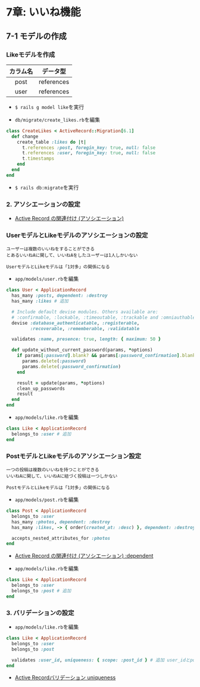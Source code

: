 # 7章: いいね機能

## 7-1 モデルの作成

### Likeモデルを作成

|カラム名|データ型|
|:---:|:---:|
|post|references|
|user|references|

+ `$ rails g model like`を実行<br>

+ `db/migrate/create_likes.rb`を編集<br>

```rb:create_likes.rb
class CreateLikes < ActiveRecord::Migration[6.1]
  def change
    create_table :likes do |t|
      t.references :post, foregin_key: true, null: false
      t.references :user, foregin_key: true, null: false
      t.timestamps
    end
  end
end
```

+ `$ rails db:migrate`を実行<br>

### 2. アソシエーションの設定

+ [Active Record の関連付け (アソシエーション)](https://railsguides.jp/association_basics.html) <br>

### UserモデルとLikeモデルのアソシエーションの設定

```
ユーザーは複数のいいねをすることができる
とあるいいねAに関して、いいねAをしたユーザーは1人しかいない

UserモデルとLikeモデルは「1対多」の関係になる
```

+ `app/models/user.rb`を編集<br>

```rb:user.rb
class User < ApplicationRecord
  has_many :posts, dependent: :destroy
  has_many :likes # 追加

  # Include default devise modules. Others available are:
  # :confirmable, :lockable, :timeoutable, :trackable and :omniauthable
  devise :database_authenticatable, :registerable,
         :recoverable, :rememberable, :validatable

  validates :name, presence: true, length: { maximum: 50 }

  def update_without_current_password(params, *options)
    if params[:password].blank? && params[:password_confirmation].blank?
      params.delete(:password)
      params.delete(:password_confirmation)
    end

    result = update(params, *options)
    clean_up_passwords
    result
  end
end
```

+ `app/models/like.rb`を編集<br>

```rb:like.rb
class Like < ApplicationRecord
  belongs_to :user # 追加
end
```

### PostモデルとLikeモデルのアソシエーション設定

```
一つの投稿は複数のいいねを持つことができる
いいねAに関して、いいねAに紐づく投稿は一つしかない

PostモデルとLikeモデルは「1対多」の関係になる
```

+ `app/models/post.rb`を編集<br>

```rb:post.rb
class Post < ApplicationRecord
  belongs_to :user
  has_many :photos, dependent: :destroy
  has_many :likes, -> { order(created_at: :desc) }, dependent: :destroy

  accepts_nested_attributes_for :photos
end
```

+ [Active Record の関連付け (アソシエーション) :dependent](https://railsguides.jp/association_basics.html#belongs-to%E3%81%AE%E3%82%AA%E3%83%97%E3%82%B7%E3%83%A7%E3%83%B3-dependent) <br>


+ `app/models/like.rb`を編集<br>

```rb:like.rb
class Like < ApplicationRecord
  belongs_to :user
  belongs_to :post # 追加
end
```

### 3. バリデーションの設定

+ `app/models/like.rb`を編集<br>

```rb:like.rb
class Like < ApplicationRecord
  belongs_to :user
  belongs_to :post

  validates :user_id, uniqueness: { scope: :post_id } # 追加 user_idとpost_idの組み合わせが重複しないことを検証している
end
```

+ [Active Recordバリデーション uniqueness](https://railsguides.jp/active_record_validations.html#uniqueness) <br>
